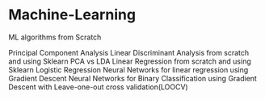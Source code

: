 # Machine-Learning
ML algorithms from Scratch

Principal Component Analysis
Linear Discriminant Analysis from scratch and using Sklearn
PCA vs LDA
Linear Regression from scratch and using Sklearn
Logistic Regression
Neural Networks for linear regression using Gradient Descent
Neural Networks for Binary Classification using Gradient Descent with Leave-one-out cross validation(LOOCV)
